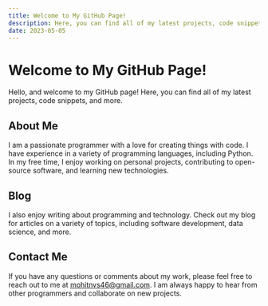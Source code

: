 ```yaml
---
title: Welcome to My GitHub Page!
description: Here, you can find all of my latest projects, code snippets, and more.
date: 2023-05-05
---
```


# Welcome to My GitHub Page!

Hello, and welcome to my GitHub page! Here, you can find all of my latest projects, code snippets, and more. 

## About Me

I am a passionate programmer with a love for creating things with code. I have experience in a variety of programming languages, including Python. In my free time, I enjoy working on personal projects, contributing to open-source software, and learning new technologies.

## Blog

I also enjoy writing about programming and technology. Check out my blog for articles on a variety of topics, including software development, data science, and more.

## Contact Me

If you have any questions or comments about my work, please feel free to reach out to me at mohitnvs46@gmail.com. I am always happy to hear from other programmers and collaborate on new projects.
